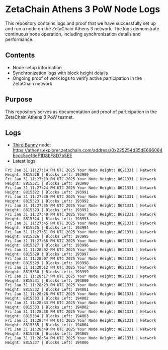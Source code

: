 # ZetaChain Athens 3 PoW Node Logs
This repository contains logs and proof that we have successfully set up and run a node on the ZetaChain Athens 3 network. The logs demonstrate continuous node operation, including synchronization details and performance.

## Contents
- Node setup information
- Synchronization logs with block height details
- Ongoing proof of work logs to verify active participation in the ZetaChain network

## Purpose
This repository serves as documentation and proof of participation in the ZetaChain Athens 3 PoW testnet.

## Logs

- [Third Bunny](https://thirdbunny.xyz/) node: https://athens.explorer.zetachain.com/address/0x225254d35dE666064Eccc5ce16eF1D8bF8D7b5EE
- Latest logs:
```
Fri Jan 31 11:27:14 PM UTC 2025 Your Node Height: 8621331 | Network Height: 8815320 | Blocks Left: 193989
Fri Jan 31 11:27:19 PM UTC 2025 Your Node Height: 8621331 | Network Height: 8815321 | Blocks Left: 193990
Fri Jan 31 11:27:24 PM UTC 2025 Your Node Height: 8621331 | Network Height: 8815322 | Blocks Left: 193991
Fri Jan 31 11:27:30 PM UTC 2025 Your Node Height: 8621331 | Network Height: 8815323 | Blocks Left: 193992
Fri Jan 31 11:27:35 PM UTC 2025 Your Node Height: 8621331 | Network Height: 8815323 | Blocks Left: 193992
Fri Jan 31 11:27:40 PM UTC 2025 Your Node Height: 8621331 | Network Height: 8815324 | Blocks Left: 193993
Fri Jan 31 11:27:45 PM UTC 2025 Your Node Height: 8621331 | Network Height: 8815325 | Blocks Left: 193994
Fri Jan 31 11:27:51 PM UTC 2025 Your Node Height: 8621331 | Network Height: 8815326 | Blocks Left: 193995
Fri Jan 31 11:27:56 PM UTC 2025 Your Node Height: 8621331 | Network Height: 8815327 | Blocks Left: 193996
Fri Jan 31 11:28:02 PM UTC 2025 Your Node Height: 8621331 | Network Height: 8815328 | Blocks Left: 193997
Fri Jan 31 11:28:07 PM UTC 2025 Your Node Height: 8621331 | Network Height: 8815329 | Blocks Left: 193998
Fri Jan 31 11:28:12 PM UTC 2025 Your Node Height: 8621331 | Network Height: 8815330 | Blocks Left: 193999
Fri Jan 31 11:28:17 PM UTC 2025 Your Node Height: 8621331 | Network Height: 8815331 | Blocks Left: 194000
Fri Jan 31 11:28:23 PM UTC 2025 Your Node Height: 8621331 | Network Height: 8815332 | Blocks Left: 194001
Fri Jan 31 11:28:28 PM UTC 2025 Your Node Height: 8621331 | Network Height: 8815333 | Blocks Left: 194002
Fri Jan 31 11:28:33 PM UTC 2025 Your Node Height: 8621331 | Network Height: 8815333 | Blocks Left: 194002
Fri Jan 31 11:28:38 PM UTC 2025 Your Node Height: 8621331 | Network Height: 8815334 | Blocks Left: 194003
Fri Jan 31 11:28:44 PM UTC 2025 Your Node Height: 8621331 | Network Height: 8815335 | Blocks Left: 194004
Fri Jan 31 11:28:49 PM UTC 2025 Your Node Height: 8621331 | Network Height: 8815336 | Blocks Left: 194005
Fri Jan 31 11:28:54 PM UTC 2025 Your Node Height: 8621331 | Network Height: 8815337 | Blocks Left: 194006
```
